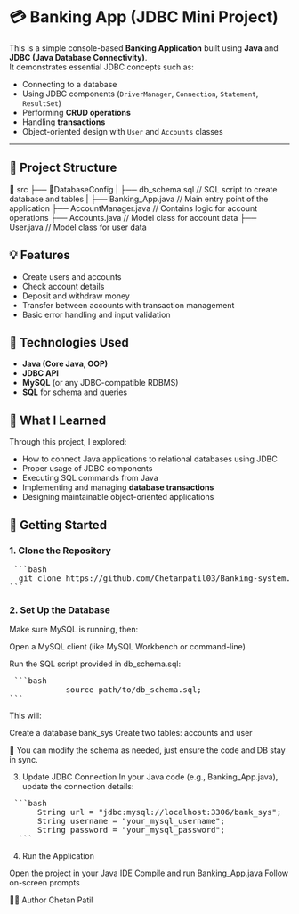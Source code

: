 # 💳 Banking App (JDBC Mini Project)

This is a simple console-based **Banking Application** built using **Java** and **JDBC (Java Database Connectivity)**.  
It demonstrates essential JDBC concepts such as:
- Connecting to a database
- Using JDBC components (`DriverManager`, `Connection`, `Statement`, `ResultSet`)
- Performing **CRUD operations**
- Handling **transactions**
- Object-oriented design with `User` and `Accounts` classes

---

## 📂 Project Structure

 📂 src
  ├── 📂DatabaseConfig
  |     ├── db_schema.sql // SQL script to create database and tables
  |
  ├── Banking_App.java // Main entry point of the application
  ├── AccountManager.java // Contains logic for account operations 
  ├── Accounts.java // Model class for account data
  ├── User.java // Model class for user data


## 💡 Features

- Create users and accounts
- Check account details
- Deposit and withdraw money
- Transfer between accounts with transaction management
- Basic error handling and input validation



## 🔧 Technologies Used

- **Java (Core Java, OOP)**
- **JDBC API**
- **MySQL** (or any JDBC-compatible RDBMS)
- **SQL** for schema and queries



## 🧠 What I Learned

Through this project, I explored:
- How to connect Java applications to relational databases using JDBC
- Proper usage of JDBC components
- Executing SQL commands from Java
- Implementing and managing **database transactions**
- Designing maintainable object-oriented applications



## 🚀 Getting Started

### 1. Clone the Repository

<pre> ```bash 
  git clone https://github.com/Chetanpatil03/Banking-system.git 
``` </pre>

### 2. Set Up the Database
Make sure MySQL is running, then:

Open a MySQL client (like MySQL Workbench or command-line)

Run the SQL script provided in db_schema.sql:
<pre> ```bash 
            source path/to/db_schema.sql;
``` </pre>




This will:

Create a database bank_sys
Create two tables: accounts and user

📁 You can modify the schema as needed, just ensure the code and DB stay in sync.

3. Update JDBC Connection
In your Java code (e.g., Banking_App.java), update the connection details:

<pre> ```bash 
      String url = "jdbc:mysql://localhost:3306/bank_sys";
      String username = "your_mysql_username";
      String password = "your_mysql_password";
  ```</pre>

4. Run the Application

Open the project in your Java IDE
Compile and run Banking_App.java
Follow on-screen prompts


🧑‍💻 Author
Chetan Patil

